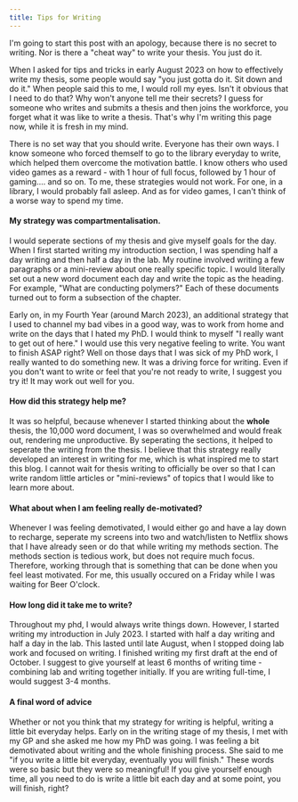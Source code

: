 ```yaml
---
title: Tips for Writing 
---
```

I'm going to start this post with an apology, because there is no secret to writing. Nor is there a "cheat way" to write your thesis. You just do it. 

When I asked for tips and tricks in early August 2023 on how to effectively write my thesis, some people would say "you just gotta do it. Sit down and do it." When people said this to me, I would roll my eyes. Isn't it obvious that I need to do that? Why won't anyone tell me their secrets? I guess for someone who writes and submits a thesis and then joins the workforce, you forget what it was like to write a thesis. That's why I'm writing this page now, while it is fresh in my mind. 

There is no set way that you should write. Everyone has their own ways. I know someone who forced themself to go to the library everyday to write, which helped them overcome the motivation battle. I know others who used video games as a reward - with 1 hour of full focus, followed by 1 hour of gaming.... and so on. To me, these strategies would not work. For one, in a library, I would probably fall asleep. And as for video games, I can't think of a worse way to spend my time. 

#### My strategy was compartmentalisation.
 I would seperate sections of my thesis and give myself goals for the day. When I first started writing my introduction section, I was spending half a day writing and then half a day in the lab. My routine involved writing a few paragraphs or a mini-review about one really specific topic. I would literally set out a new word document each day and write the topic as the heading. For example, "What are conducting polymers?" Each of these documents turned out to form a subsection of the chapter. 

 Early on, in my Fourth Year (around March 2023), an additional strategy that I used to channel my bad vibes in a good way, was to work from home and write on the days that I hated my PhD. I would think to myself "I really want to get out of here." I would use this very negative feeling to write. You want to finish ASAP right? Well on those days that I was sick of my PhD work, I really wanted to do something new. It was a driving force for writing. Even if you don't want to write or feel that you're not ready to write, I suggest you try it! It may work out well for you. 

#### How did this strategy help me?
It was so helpful, because whenever I started thinking about the **whole** thesis, the 10,000 word document, I was so overwhelmed and would freak out, rendering me unproductive. By seperating the sections, it helped to seperate the writing from the thesis. I believe that this strategy really developed an interest in writing for me, which is what inspired me to start this blog. I cannot wait for thesis writing to officially be over so that I can write random little articles or "mini-reviews" of topics that I would like to learn more about. 


#### What about when I am feeling really de-motivated?
Whenever I was feeling demotivated, I would either go and have a lay down to recharge, seperate my screens into two and watch/listen to Netflix shows that I have already seen or do that while writing my methods section. The methods section is tedious work, but does not require much focus. Therefore, working through that is something that can be done when you feel least motivated. For me, this usually occured on a Friday while I was waiting for Beer O'clock. 

#### How long did it take me to write?
Throughout my phd, I would always write things down. However, I started writing my introduction in July 2023. I started with half a day writing and half a day in the lab. This lasted until late August, when I stopped doing lab work and focused on writing. I finished writing my first draft at the end of October. I suggest to give yourself at least 6 months of writing time - combining lab and writing together initially. If you are writing full-time, I would suggest 3-4 months. 

#### A final word of advice
Whether or not you think that my strategy for writing is helpful, writing a little bit everyday helps. Early on in the writing stage of my thesis, I met with my GP and she asked me how my PhD was going. I was feeling a bit demotivated about writing and the whole finishing process. She said to me "if you write a little bit everyday, eventually you will finish." These words were so basic but they were so meaningful! If you give yourself enough time, all you need to do is write a little bit each day and at some point, you will finish, right? 